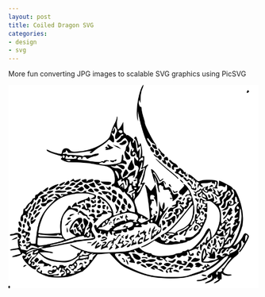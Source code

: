 ```yaml
---
layout: post
title: Coiled Dragon SVG
categories:
- design
- svg
---
```


More fun converting JPG images to scalable SVG graphics using PicSVG

<div><img src="/images/posts/tolkein-hobbit-jacket-invert1.svg" width="1024px"/></div>